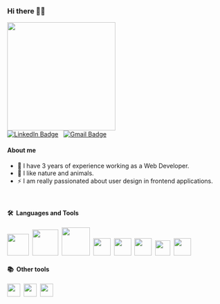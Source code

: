 ### Hi there 👋🏽

  <img src="https://media.giphy.com/media/uB86ZyWQsnFSGYe2sA/giphy.gif" width="250"/>
  <br>
  <a href="https://www.linkedin.com/in/anna-lopez-ribo"><img src="https://img.shields.io/badge/LinkedIn-blue?style=for-the-badge&logo=linkedin&logoColor=white" alt="LinkedIn Badge"></a>&nbsp;&nbsp;
  <a href="MAILTO:annalopezribo@gmail.com"><img src="https://img.shields.io/badge/Gmail-D14836?style=for-the-badge&logo=gmail&logoColor=white" alt="Gmail Badge"></a>

#### About me
<p>
<ul>
<li>🔭 I have 3 years of experience working as a Web Developer.</li>
<li>🌱 I like nature and animals.</li>
<li>⚡ I am really passionated about user design in frontend applications.</li>
</ul>
</p>  
<br>

#### 🛠 &nbsp;Languages and Tools

<img src="https://cdn.jsdelivr.net/gh/devicons/devicon/icons/php/php-original.svg" width="50"/>&nbsp;
<img src="https://cdn.jsdelivr.net/gh/devicons/devicon/icons/mysql/mysql-original-wordmark.svg" width="60"/>&nbsp;
<img src="https://cdn.jsdelivr.net/gh/devicons/devicon/icons/oracle/oracle-original.svg" width="65"/>&nbsp;
<img src="https://cdn.jsdelivr.net/gh/devicons/devicon/icons/html5/html5-plain-wordmark.svg" width="40"/>&nbsp;
<img src="https://cdn.jsdelivr.net/gh/devicons/devicon/icons/css3/css3-plain-wordmark.svg" width="40"/>&nbsp;
<img src="https://cdn.jsdelivr.net/gh/devicons/devicon/icons/bootstrap/bootstrap-plain.svg" width="40"/>&nbsp;
<img src="https://cdn.jsdelivr.net/gh/devicons/devicon/icons/javascript/javascript-plain.svg" width="35"/>&nbsp;
<img src="https://cdn.jsdelivr.net/gh/devicons/devicon/icons/java/java-original-wordmark.svg" width="40"/>&nbsp;

          
          
          
          
          
          
          
          

#### 📚 &nbsp;Other tools

<img src="https://cdn.jsdelivr.net/gh/devicons/devicon/icons/photoshop/photoshop-plain.svg" width="30" />&nbsp;
<img src="https://cdn.jsdelivr.net/gh/devicons/devicon/icons/aftereffects/aftereffects-original.svg" width="30"/>&nbsp;
<img src="https://cdn.jsdelivr.net/gh/devicons/devicon/icons/illustrator/illustrator-plain.svg" width="30"/>&nbsp;
          
          
          
          








